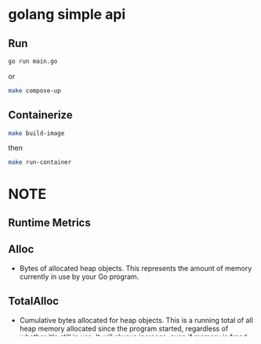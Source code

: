 # golang simple api

## Run
```bash
go run main.go
```
or
```bash
make compose-up
```

## Containerize

```bash
make build-image
```
then
```bash
make run-container
```



# NOTE

## Runtime Metrics
## Alloc
- Bytes of allocated heap objects. This represents the amount of memory currently in use by your Go program.

## TotalAlloc
- Cumulative bytes allocated for heap objects. This is a running total of all heap memory allocated since the program started, regardless of whether it's still in use. It will always increase, even if memory is freed.

## Sys
- Total bytes of memory obtained from the OS. This includes memory allocated for the heap, stacks, and other internal data structures. It's important to note that this doesn't necessarily represent the amount of physical memory used by the program.

## HeapAlloc
- Bytes of allocated heap objects. This is identical to Alloc. It's included for compatibility reasons.
- Note: The NumGC field represents the number of garbage collection cycles completed. While it can indirectly indicate memory pressure, it's not a direct measure of memory usage.

## Notes
- Memory Units: The values are in bytes. You've converted them to megabytes (MB) for better readability.
- Garbage Collection: The Go garbage collector reclaims unused memory, but the TotalAlloc value continues to increase.
- OS Memory Management: The actual memory usage of your program might differ from the reported values due to operating system memory management techniques.
